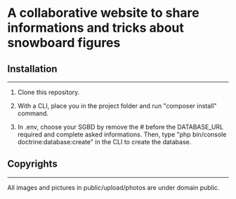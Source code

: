 # A collaborative website to share informations and tricks about snowboard figures

## Installation
----------------

1) Clone this repository.

2) With a CLI, place you in the project folder and run "composer install" command.

3) In .env, choose your SGBD by remove the # before the DATABASE_URL required and complete asked informations. Then, type "php bin/console doctrine:database:create" in the CLI to create the database.


## Copyrights
-------------

All images and pictures in public/upload/photos are under domain public.


